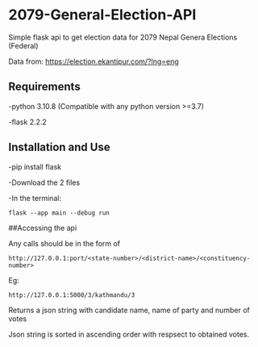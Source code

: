 # 2079-General-Election-API

Simple flask api to get election data for 2079 Nepal Genera Elections (Federal)

Data from: https://election.ekantipur.com/?lng=eng


## Requirements
-python 3.10.8 (Compatible with any python version >=3.7)

-flask 2.2.2

## Installation and Use

-pip install flask

-Download the 2 files

-In the terminal:
 
 `flask --app main --debug run`
 

##Accessing the api

Any calls should be in the form of 

`http://127.0.0.1:port/<state-number>/<district-name>/<constituency-number>`

Eg:

 `http://127.0.0.1:5000/3/kathmandu/3`
 
 Returns a json string with candidate name, name of party and number of votes

  Json string is sorted in ascending order with respsect to obtained votes.
